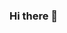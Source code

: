 ### Hi there 👋

<!--
**Mdzafor12/Mdzafor12** is a ✨ _special_ ✨ repository because its `README.md` (this file) appears on your GitHub profile.

Here are some ideas to get you started:

- 🔭 I’m currently working not.
- 🌱 I’m currently learning
- 👯 I’m looking toon ...
- 🤔 I’m find looking for help with ...
- 💬 Ask me about ...
- 📫 How to reach me: ...
- 😄 Pronouns: ...
- ⚡ Fun fact: ...
-->
